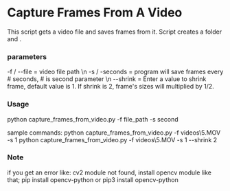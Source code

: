 # Capture Frames From A Video #
This script gets a video file and saves frames from it.
Script creates a folder and .

### parameters ###

-f / --file = video file path \n
-s / -seconds = program will save frames every # seconds, # is second parameter \n
--shrink = Enter a value to shrink frame, default value is 1. If shrink is 2, frame's sizes will multiplied by 1/2.

### Usage ###

python capture_frames_from_video.py -f file_path  -s second


sample commands:
python capture_frames_from_video.py -f videos\5.MOV -s 1
python capture_frames_from_video.py -f videos\5.MOV -s 1 --shrink 2

### Note ###
if you get an error like: cv2 module not found, install opencv module like that;
pip install opencv-python or pip3 install opencv-python 